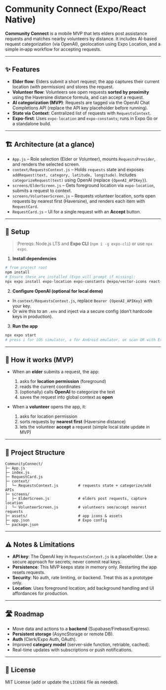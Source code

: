 # Community Connect (Expo/React Native)

**Community Connect** is a mobile MVP that lets elders post assistance requests and matches nearby volunteers by distance. It includes AI-based request categorization (via OpenAI), geolocation using Expo Location, and a simple in‑app workflow for accepting requests.

---

## ✨ Features

- **Elder flow**: Elders submit a short request; the app captures their current location (with permission) and stores the request.
- **Volunteer flow**: Volunteers see open requests **sorted by proximity** using the Haversine distance formula, and can accept a request.
- **AI categorization (MVP)**: Requests are tagged via the OpenAI Chat Completions API (replace the API key placeholder before running).
- **State via Context**: Centralized list of requests with `RequestsContext`.
- **Expo‑first**: Uses `expo-location` and `expo-constants`; runs in Expo Go or a standalone build.

---

## 🏗️ Architecture (at a glance)

- `App.js` – Role selection (Elder or Volunteer), mounts `RequestsProvider`, and renders the selected screen.  
- `context/RequestsContext.js` – Holds `requests` state and exposes `addRequest(text, category, latitude, longitude)`. Includes `categorizeRequest(text)` using OpenAI (replace `{OpenAI_APIKey}`).  
- `screens/ElderScreen.js` – Gets foreground location via `expo-location`, submits a request to context.  
- `screens/VolunteerScreen.js` – Requests volunteer location, sorts open requests by nearest first (Haversine), and renders each item with `RequestCard`.  
- `RequestCard.js` – UI for a single request with an **Accept** button.  

---

## 🔧 Setup

> Prereqs: Node.js LTS and **Expo CLI** (`npm i -g expo-cli`) or use `npx expo`.

1) **Install dependencies**
```bash
# from project root
npm install
# Ensure these are installed (Expo will prompt if missing):
npx expo install expo-location expo-constants @expo/vector-icons react-native-paper
```

2) **Configure OpenAI (optional for local demo)**
- In `context/RequestsContext.js`, replace `Bearer {OpenAI_APIKey}` with your key.  
- Or wire this to an `.env` and inject via a secure config (don’t hardcode keys in production).

3) **Run the app**
```bash
npx expo start
# press i for iOS simulator, a for Android emulator, or scan QR with Expo Go
```

---

## 🧪 How it works (MVP)

- When an **elder** submits a request, the app:
  1) asks for **location permission** (foreground)  
  2) reads the current coordinates  
  3) (optionally) calls **OpenAI** to categorize the text  
  4) saves the request into global context as **open**

- When a **volunteer** opens the app, it:
  1) asks for location permission  
  2) sorts requests by **nearest first** (Haversine distance)  
  3) lets the volunteer **accept** a request (simple local state update in MVP)

---

## 📁 Project Structure

```
CommunityConnect/
├─ App.js
├─ index.js
├─ RequestCard.js
├─ context/
│  └─ RequestsContext.js         # requests state + categorize/add APIs
├─ screens/
│  ├─ ElderScreen.js             # elders post requests, capture location
│  └─ VolunteerScreen.js         # volunteers see/accept nearest requests
├─ assets/                       # app icons & assets
├─ app.json                      # Expo config
└─ package.json
```

---

## ⚠️ Notes & Limitations

- **API key**: The OpenAI key in `RequestsContext.js` is a placeholder. Use a secure approach for secrets; never commit real keys.
- **Persistence**: This MVP keeps state in memory only. Restarting the app resets requests.
- **Security**: No auth, rate limiting, or backend. Treat this as a prototype only.
- **Location**: Uses foreground location; add background handling and UI affordances for production.

---

## 🛣️ Roadmap

- Move data and actions to a **backend** (Supabase/Firebase/Express).
- **Persistent storage** (AsyncStorage or remote DB).
- **Auth** (Clerk/Expo Auth, OAuth).
- Improved **category model** (server-side function, retriable, cached).
- Real-time updates with subscriptions or push notifications.

---

## 📝 License

MIT License (add or update the `LICENSE` file as needed).
